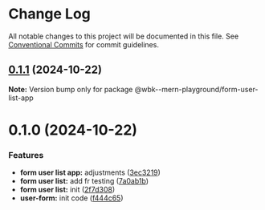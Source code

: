 # Change Log

All notable changes to this project will be documented in this file.
See [Conventional Commits](https://conventionalcommits.org) for commit guidelines.

## [0.1.1](https://github.com/paulAlexSerban/wbk--mern-playground/compare/@wbk--mern-playground/form-user-list-app@0.1.0...@wbk--mern-playground/form-user-list-app@0.1.1) (2024-10-22)

**Note:** Version bump only for package @wbk--mern-playground/form-user-list-app

# 0.1.0 (2024-10-22)

### Features

-   **form user list app:** adjustments ([3ec3219](https://github.com/paulAlexSerban/wbk--mern-playground/commit/3ec32195f7605756cfd54e0bd04294baccba761c))
-   **form user list:** add fr testing ([7a0ab1b](https://github.com/paulAlexSerban/wbk--mern-playground/commit/7a0ab1b82974d308834f7becf75346c95af31a54))
-   **form user list:** init ([2f7d308](https://github.com/paulAlexSerban/wbk--mern-playground/commit/2f7d3080cac2480a6bfb932f538f663482637b63))
-   **user-form:** init code ([f444c65](https://github.com/paulAlexSerban/wbk--mern-playground/commit/f444c6574ad5fe621ea0ee3dc9b2fdf2388ab867))

